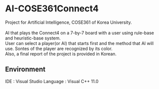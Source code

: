 # AI-COSE361Connect4
Project for Artificial Intelligence, COSE361 of Korea University.<br/>
<br/>
AI that plays the Connect4 on a 7-by-7 board with a user using rule-base and heuristic-base system.<br/>
User can select a player(or AI) that starts first and the method that AI will use. Sontes of the player are recognized by its color.<br/>
<be>
Also, a final report of the project is provided in Korean.

## Environment
IDE : Visual Studio
Language : Visual C++ 11.0

